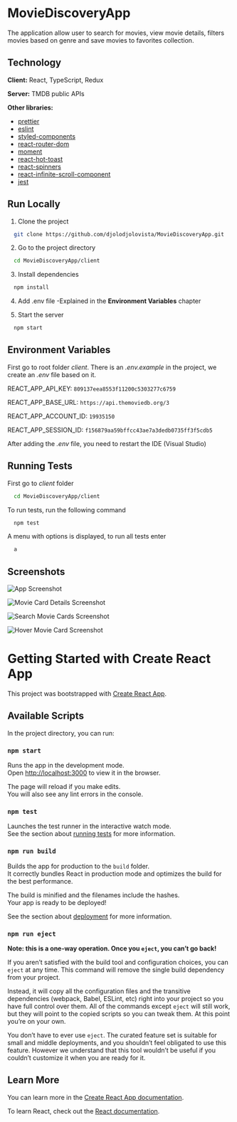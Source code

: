 # MovieDiscoveryApp

The application allow user to search for movies, view movie details, filters movies based on genre and save movies to favorites collection.



## Technology

**Client:** React, TypeScript, Redux

**Server:** TMDB public APIs

**Other libraries:**

- [prettier](https://www.npmjs.com/package/prettier)
- [eslint](https://www.npmjs.com/package/eslint)
- [styled-components](https://www.npmjs.com/package/styled-components)
- [react-router-dom](https://www.npmjs.com/package/react-router-dom/v/6.6.2)
- [moment](https://www.npmjs.com/package/moment)
- [react-hot-toast](https://react-hot-toast.com/)
- [react-spinners](https://www.davidhu.io/react-spinners/)
- [react-infinite-scroll-component](https://www.npmjs.com/package/react-infinite-scroll-component)
- [jest](https://www.npmjs.com/package/jest)

## Run Locally

1. Clone the project

```bash
  git clone https://github.com/djolodjolovista/MovieDiscoveryApp.git
```

2. Go to the project directory

```bash
  cd MovieDiscoveryApp/client
```

3. Install dependencies

```bash
  npm install
```

4. Add .env file
-Explained in the **Environment Variables** chapter

5. Start the server

```bash
  npm start
```


## Environment Variables
First go to root folder *client*. There is an *.env.example* in the project, we create an *.env* file based on it.

REACT_APP_API_KEY:
`809137eea8553f11200c5303277c6759`

REACT_APP_BASE_URL:
`https://api.themoviedb.org/3`

REACT_APP_ACCOUNT_ID: `19935150`

REACT_APP_SESSION_ID: `f156879aa59bffcc43ae7a3dedb0735ff3f5cdb5`


After adding the *.env* file, you need to restart the IDE (Visual Studio)

## Running Tests

First go to *client* folder

```bash
  cd MovieDiscoveryApp/client
```

To run tests, run the following command

```bash
  npm test
```

A menu with options is displayed, to run all tests enter

```bash
  a
```


## Screenshots

![App Screenshot](https://i.ibb.co/SdZvN77/Snimak-ekrana-2023-06-22-015443.png)

![Movie Card Details Screenshot](https://i.ibb.co/3MHZ4RF/Snimak-ekrana-2023-06-22-015656.png)

![Search Movie Cards Screenshot](https://i.ibb.co/ccjLhp9/Snimak-ekrana-2023-06-22-015546.png)

![Hover Movie Card Screenshot](https://i.ibb.co/pfTLrGV/Snimak-ekrana-2023-06-22-015629.png)


# Getting Started with Create React App

This project was bootstrapped with [Create React App](https://github.com/facebook/create-react-app).

## Available Scripts

In the project directory, you can run:

### `npm start`

Runs the app in the development mode.\
Open [http://localhost:3000](http://localhost:3000) to view it in the browser.

The page will reload if you make edits.\
You will also see any lint errors in the console.

### `npm test`

Launches the test runner in the interactive watch mode.\
See the section about [running tests](https://facebook.github.io/create-react-app/docs/running-tests) for more information.

### `npm run build`

Builds the app for production to the `build` folder.\
It correctly bundles React in production mode and optimizes the build for the best performance.

The build is minified and the filenames include the hashes.\
Your app is ready to be deployed!

See the section about [deployment](https://facebook.github.io/create-react-app/docs/deployment) for more information.

### `npm run eject`

**Note: this is a one-way operation. Once you `eject`, you can’t go back!**

If you aren’t satisfied with the build tool and configuration choices, you can `eject` at any time. This command will remove the single build dependency from your project.

Instead, it will copy all the configuration files and the transitive dependencies (webpack, Babel, ESLint, etc) right into your project so you have full control over them. All of the commands except `eject` will still work, but they will point to the copied scripts so you can tweak them. At this point you’re on your own.

You don’t have to ever use `eject`. The curated feature set is suitable for small and middle deployments, and you shouldn’t feel obligated to use this feature. However we understand that this tool wouldn’t be useful if you couldn’t customize it when you are ready for it.

## Learn More

You can learn more in the [Create React App documentation](https://facebook.github.io/create-react-app/docs/getting-started).

To learn React, check out the [React documentation](https://reactjs.org/).
